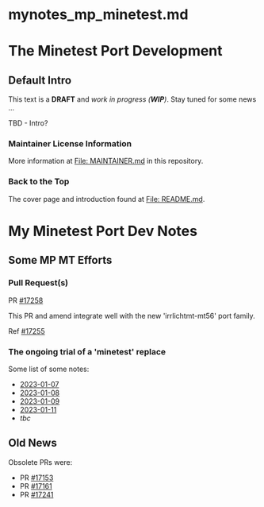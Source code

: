 mynotes_mp_minetest.md
======================

# The Minetest Port Development
## Default Intro

This text is a **DRAFT** and _work in progress (**WIP**)_.  Stay tuned for some news ...

TBD - Intro?

### Maintainer License Information

More information at [File: MAINTAINER.md](MAINTAINER.md) in this repository.

### Back to the Top

The cover page and introduction found at [File: README.md](README.md).


# My Minetest Port Dev Notes

## Some MP MT Efforts
### Pull Request(s)

PR [#17258](https://github.com/macports/macports-ports/pull/17258)

This PR and amend integrate well with the new 'irrlichtmt-mt56' port family.

Ref [#17255](https://github.com/macports/macports-ports/pull/17255)

### The ongoing trial of a 'minetest' replace

Some list of some notes:
- [2023-01-07](mynotes_mp_by-date/mynotes_mp_2023-01-07.md)
- [2023-01-08](mynotes_mp_by-date/mynotes_mp_2023-01-08a.md)
- [2023-01-09](mynotes_mp_by-date/mynotes_mp_2023-01-09a.md)
- [2023-01-11](mynotes_mp_by-date/mynotes_mp_2023-01-11a.md)
- _tbc_


## Old News

Obsolete PRs were:
- PR [#17153](https://github.com/macports/macports-ports/pull/17153)
- PR [#17161](https://github.com/macports/macports-ports/pull/17161)
- PR [#17241](https://github.com/macports/macports-ports/pull/17241)

